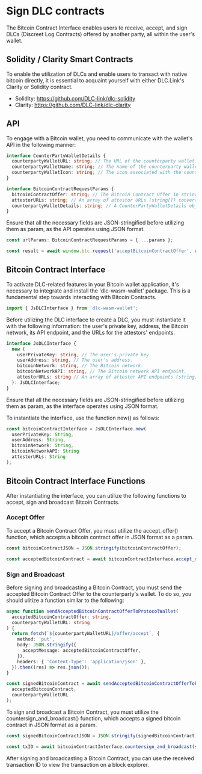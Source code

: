 # Sign DLC contracts

The Bitcoin Contract Interface enables users to receive, accept, and sign DLCs (Discreet Log Contracts) offered by another party, all within the user's wallet.

## Solidity / Clarity Smart Contracts

To enable the utilization of DLCs and enable users to transact with native bitcoin directly, it is essential to acquaint yourself with either DLC.Link's Clarity or Solidity contract.

- Solidity: https://github.com/DLC-link/dlc-solidity
- Clarity: https://github.com/DLC-link/dlc-clarity

## API

To engage with a Bitcoin wallet, you need to communicate with the wallet's API in the following manner:

```ts
interface CounterPartyWalletDetails {
  counterpartyWalletURL: string; // The URL of the counterparty wallet.
  counterpartyWalletName: string; // The name of the counterparty wallet.
  counterpartyWalletIcon: string; // The icon associated with the counterparty wallet.
}

interface BitcoinContractRequestParams {
  bitcoinContractOffer: string; // The Bitcoin Contract Offer in string format.
  attestorURLs: string; // An array of attestor URLs (string[]) converted to JSON string.
  counterpartyWalletDetails: string; // A CounterPartyWalletDetails object converted to JSON string.
}
```

Ensure that all the necessary fields are JSON-stringified before utilizing them as param, as the API operates using JSON format.

```ts
const urlParams: BitcoinContractRequestParams = { ...params };

const result = await window.btc.request('acceptBitcoinContractOffer', urlParams);
```

## Bitcoin Contract Interface

To activate DLC-related features in your Bitcoin wallet application, it's necessary to integrate and install the 'dlc-wasm-wallet' package. This is a fundamental step towards interacting with Bitcoin Contracts.

```ts
import { JsDLCInterface } from 'dlc-wasm-wallet';
```

Before utilizing the DLC interface to create a DLC, you must instantiate it with the following information: the user's private key, address, the Bitcoin network, its API endpoint, and the URLs for the attestors' endpoints.

```ts
interface JsDLCInterface {
  new (
    userPrivateKey: string, // The user's private key.
    userAddress: string, // The user's address.
    bitcoinNetwork: string, // The Bitcoin network.
    bitcoinNetworkAPI: string, // The Bitcoin network API endpoint.
    attestorURLs: string // An array of attestor API endpoints (string[]), which has been converted into a JSON string.
  ): JsDLCInterface;
}
```

Ensure that all the necessary fields are JSON-stringified before utilizing them as param, as the interface operates using JSON format.

To instantiate the interface, use the function new() as follows:

```ts
const bitcoinContractInterface = JsDLCInterface.new(
  userPrivateKey: String,
  userAddress: String,
  bitcoinNetwork: String,
  bitcoinNetworkAPI: String
  attestorURLs: String
);
```

## Bitcoin Contract Interface Functions

After instantiating the interface, you can utilize the following functions to accept, sign and broadcast Bitcoin Contracts.

### Accept Offer

To accept a Bitcoin Contract Offer, you must utilize the accept_offer() function, which accepts a bitcoin contract offer in JSON format as a param.

```ts
const bitcoinContractJSON = JSON.stringify(bitcoinContractOffer);

const acceptedBitcoinContract = await bitcoinContractInterface.accept_offer(bitcoinContractJSON);
```

### Sign and Broadcast

Before signing and broadcasting a Bitcoin Contract, you must send the accepted Bitcoin Contract Offer to the counterparty's wallet. To do so, you should ulitize a function similar to the following:

```ts
async function sendAcceptedBitcoinContractOfferToProtocolWallet(
  acceptedBitcoinContractOffer: string,
  counterpartyWalletURL: string
) {
  return fetch(`${counterpartyWalletURL}/offer/accept`, {
    method: 'put',
    body: JSON.stringify({
      acceptMessage: acceptedBitcoinContractOffer,
    }),
    headers: { 'Content-Type': 'application/json' },
  }).then((res) => res.json());
}

const signedBitcoinContract = await sendAcceptedBitcoinContractOfferToProtocolWallet(
  acceptedBitcoinContract,
  counterpartyWalletURL
);
```

To sign and broadcast a Bitcoin Contract, you must utilize the countersign_and_broadcast() function, which accepts a signed bitcoin contract in JSON format as a param.

```ts
const signedBitcoinContractJSON = JSON.stringify(signedBitcoinContract);

const txID = await bitcoinContractInterface.countersign_and_broadcast(signedBitcoinContractJSON);
```

After signing and broadcasting a Bitcoin Contract, you can use the received transaction ID to view the transaction on a block explorer.
